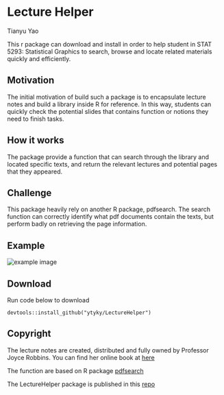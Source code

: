 # Lecture Helper

Tianyu Yao

This r package can download and install in order to help student in STAT 5293:  Statistical Graphics to search, browse and locate related materials quickly and efficiently.

## Motivation
The initial motivation of build such a package is to encapsulate lecture notes and build a library inside R for reference. In this way, students can quickly check the potential slides that contains function or notions they need to finish tasks.

## How it works
The package provide a function that can search through the library and located specific texts, and return the relevant lectures and potential pages that they appeared. 

## Challenge
This package heavily rely on another R package, pdfsearch. The search function can correctly identify what pdf documents contain the texts, but perform badly on retrieving the page information.

## Example
![example image](resources/lecture_hepler/searchLecture.png)

## Download
Run code below to download

   ```
   devtools::install_github("ytyky/LectureHelper")
   ```

## Copyright
The lecture notes are created, distributed and fully owned by Professor Joyce Robbins. You can find her online book at [here](https://edav.info/index.html)

The function are based on R package [pdfsearch](https://github.com/cran/pdfsearch)

The LectureHelper package is published in this [repo](https://github.com/ytyky/LectureHelper)
